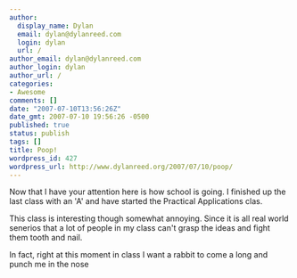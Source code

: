 ```yaml
---
author:
  display_name: Dylan
  email: dylan@dylanreed.com
  login: dylan
  url: /
author_email: dylan@dylanreed.com
author_login: dylan
author_url: /
categories:
- Awesome
comments: []
date: "2007-07-10T13:56:26Z"
date_gmt: 2007-07-10 19:56:26 -0500
published: true
status: publish
tags: []
title: Poop!
wordpress_id: 427
wordpress_url: http://www.dylanreed.org/2007/07/10/poop/
---
```


Now that I have your attention here is how school is going. I finished up the last class with an 'A' and have started the Practical Applications clas. 

This class is interesting though somewhat annoying. Since it is all real world senerios that a lot of people in my class can't grasp the ideas and fight them tooth and nail.

In fact, right at this moment in class I want a rabbit to come a long and punch me in the nose
